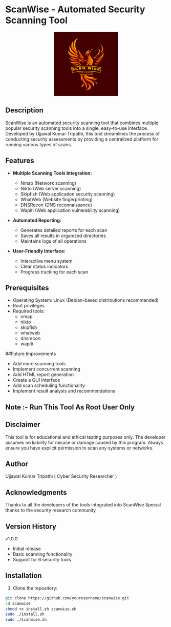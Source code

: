 # ScanWise - Automated Security Scanning Tool

<p align="center">
  <img src="ScanWise.png" alt="ScanWise Logo" width="200"/>
</p>

## Description

ScanWise is an automated security scanning tool that combines multiple popular security scanning tools into a single, easy-to-use interface. Developed by Ujjawal Kumar Tripathi, this tool streamlines the process of conducting security assessments by providing a centralized platform for running various types of scans.

## Features

- **Multiple Scanning Tools Integration:**
  - Nmap (Network scanning)
  - Nikto (Web server scanning)
  - Skipfish (Web application security scanning)
  - WhatWeb (Website fingerprinting)
  - DNSRecon (DNS reconnaissance)
  - Wapiti (Web application vulnerability scanning)

- **Automated Reporting:**
  - Generates detailed reports for each scan
  - Saves all results in organized directories
  - Maintains logs of all operations

- **User-Friendly Interface:**
  - Interactive menu system
  - Clear status indicators
  - Progress tracking for each scan

## Prerequisites

- Operating System: Linux (Debian-based distributions recommended)
- Root privileges
- Required tools:
  - nmap
  - nikto
  - skipfish
  - whatweb
  - dnsrecon
  - wapiti
  
##Future Improvements

- Add more scanning tools
- Implement concurrent scanning
- Add HTML report generation
- Create a GUI interface
- Add scan scheduling functionality
- Implement result analysis and recommendations

## Note :- Run This Tool As Root User Only

## Disclaimer
This tool is for educational and ethical testing purposes only. The developer assumes no liability for misuse or damage caused by this program. Always ensure you have explicit permission to scan any systems or networks.

## Author
Ujjawal Kumar Tripathi
( Cyber Security Researcher )

## Acknowledgments
Thanks to all the developers of the tools integrated into ScanWise
Special thanks to the security research community

## Version History
v1.0.0
- Initial release
- Basic scanning functionality
- Support for 6 security tools

## Installation

1. Clone the repository:
```bash
git clone https://github.com/yourusername/scanwise.git
cd scanwise
chmod +x install.sh scanwise.sh
sudo ./install.sh
sudo ./scanwise.sh
